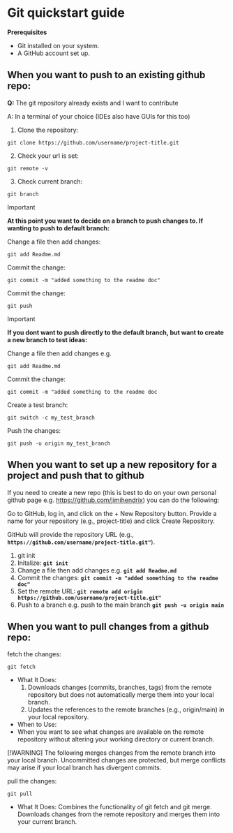 # **Git quickstart guide**

 
**Prerequisites**
* Git installed on your system.
*  A GitHub account set up.


## When you want to push to an existing github repo:

**Q:** The git repository already exists and I want to contribute

A: In a terminal of your choice (IDEs also have GUIs for this too)

1. Clone the repository:
```
git clone https://github.com/username/project-title.git
```

2. Check your url is set:
```
git remote -v
```


3. Check current branch:
```
git branch
```  
 
 
> [!IMPORTANT]  
> **At this point you want to decide on a branch to push changes to. If wanting to push to default branch:**
    
Change a file then add changes:
```
git add Readme.md
```  

Commit the change:
```
git commit -m "added something to the readme doc"
```  
 
 
Commit the change:
```
git push
```  
 
> [!IMPORTANT]  
> **If you dont want to push directly to the default branch, but want to create a new branch to test ideas:**
 
Change a file then add changes e.g.
```
git add Readme.md
```


Commit the change:
```
git commit -m "added something to the readme doc
```  

Create a test branch:
```
git switch -c my_test_branch
```  

  
Push the changes:
```
git push -u origin my_test_branch
```  


## When you want to set up a new repository for a project and push that to github


If you need to create a new repo (this is best to do on your own personal github page e.g. https://github.com/jimihendrix) you can do the following:


Go to GitHub, log in, and click on the + New Repository button.
Provide a name for your repository (e.g., project-title) and click Create Repository.

GitHub will provide the repository URL (e.g., **`https://github.com/username/project-title.git"`**).

1. git init
2. Initalize: **`git init`**
3. Change a file then add changes e.g.  **`git add Readme.md`**
4. Commit the changes: **`git commit -m "added something to the readme doc"`**
5. Set the remote URL: **`git remote add origin https://github.com/username/project-title.git"`**
6. Push to a branch e.g. push to the main branch **`git push -u origin main`**  


## When you want to pull changes from a github repo:


fetch the changes:
```
git fetch
```

- What It Does:
  1. Downloads changes (commits, branches, tags) from the remote repository but does not automatically merge them into your local branch.
  2. Updates the references to the remote branches (e.g., origin/main) in your local repository.
- When to Use:
- When you want to see what changes are available on the remote repository without altering your working directory or current branch.


[!WARNING]
The following merges changes from the remote branch into your local branch. Uncommitted changes are protected, but merge conflicts may arise if your local branch has divergent commits.

pull the changes:
```
git pull
```

- What It Does: Combines the functionality of git fetch and git merge. Downloads changes from the remote repository and merges them into your current branch.




 
